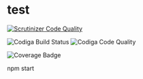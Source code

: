 # test
[![Scrutinizer Code Quality](https://scrutinizer-ci.com/g/Orkanen/test/badges/quality-score.png?b=main)](https://scrutinizer-ci.com/g/Orkanen/test/?branch=main)

![Codiga Build Status](https://api.codiga.io/project/30678/score/svg)
![Codiga Code Quality](https://api.codiga.io/project/30678/status/svg)

![Coverage Badge](https://img.shields.io/endpoint?url=https://gist.githubusercontent.com/Orkanen/b5a0b56c3eea502e4b7cba96ca5c4159/raw/d57de62d42c53997cbb6bdd69f3ef35dc249bafe/test_coverage.json)

npm start
